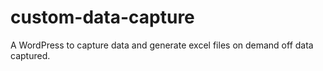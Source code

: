 # custom-data-capture
A WordPress to capture data and generate excel files on demand off data captured.
